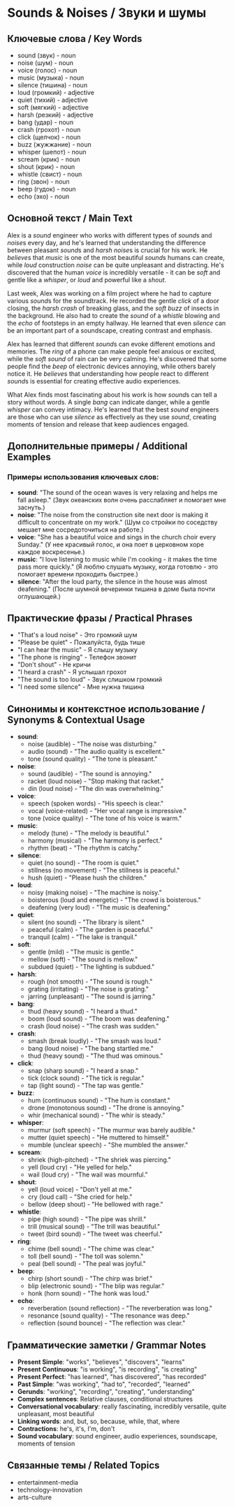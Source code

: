 # Sounds & Noises / Звуки и шумы

## Ключевые слова / Key Words
- sound (звук) - noun
- noise (шум) - noun
- voice (голос) - noun
- music (музыка) - noun
- silence (тишина) - noun
- loud (громкий) - adjective
- quiet (тихий) - adjective
- soft (мягкий) - adjective
- harsh (резкий) - adjective
- bang (удар) - noun
- crash (грохот) - noun
- click (щелчок) - noun
- buzz (жужжание) - noun
- whisper (шепот) - noun
- scream (крик) - noun
- shout (крик) - noun
- whistle (свист) - noun
- ring (звон) - noun
- beep (гудок) - noun
- echo (эхо) - noun

## Основной текст / Main Text

Alex is a *sound* engineer who works with different types of *sound*s and *noise*s every day, and he's learned that understanding the difference between pleasant *sound*s and *harsh* *noise*s is crucial for his work. He *believe*s that *music* is one of the most beautiful *sound*s humans can create, while *loud* construction *noise* can be quite unpleasant and distracting. He's discovered that the human *voice* is incredibly versatile - it can be *soft* and gentle like a *whisper*, or *loud* and powerful like a *shout*.

Last week, Alex was working on a film project where he had to capture various *sound*s for the soundtrack. He recorded the gentle *click* of a door closing, the *harsh* *crash* of breaking glass, and the *soft* *buzz* of insects in the background. He also had to create the *sound* of a *whistle* blowing and the *echo* of footsteps in an empty hallway. He learned that even *silence* can be an important part of a soundscape, creating contrast and emphasis.

Alex has learned that different *sound*s can evoke different emotions and memories. The *ring* of a phone can make people feel anxious or excited, while the *soft* *sound* of rain can be very calming. He's discovered that some people find the *beep* of electronic devices annoying, while others barely notice it. He *believe*s that understanding how people react to different *sound*s is essential for creating effective audio experiences.

What Alex finds most fascinating about his work is how *sound*s can tell a story without words. A single *bang* can indicate danger, while a gentle *whisper* can convey intimacy. He's learned that the best *sound* engineers are those who can use *silence* as effectively as they use *sound*, creating moments of tension and release that keep audiences engaged.

## Дополнительные примеры / Additional Examples

### Примеры использования ключевых слов:
- **sound**: "The sound of the ocean waves is very relaxing and helps me fall asleep." (Звук океанских волн очень расслабляет и помогает мне заснуть.)
- **noise**: "The noise from the construction site next door is making it difficult to concentrate on my work." (Шум со стройки по соседству мешает мне сосредоточиться на работе.)
- **voice**: "She has a beautiful voice and sings in the church choir every Sunday." (У нее красивый голос, и она поет в церковном хоре каждое воскресенье.)
- **music**: "I love listening to music while I'm cooking - it makes the time pass more quickly." (Я люблю слушать музыку, когда готовлю - это помогает времени проходить быстрее.)
- **silence**: "After the loud party, the silence in the house was almost deafening." (После шумной вечеринки тишина в доме была почти оглушающей.)

## Практические фразы / Practical Phrases

- "That's a loud noise" - Это громкий шум
- "Please be quiet" - Пожалуйста, будь тише
- "I can hear the music" - Я слышу музыку
- "The phone is ringing" - Телефон звонит
- "Don't shout" - Не кричи
- "I heard a crash" - Я услышал грохот
- "The sound is too loud" - Звук слишком громкий
- "I need some silence" - Мне нужна тишина

## Синонимы и контекстное использование / Synonyms & Contextual Usage

- **sound**: 
  - noise (audible) - "The noise was disturbing."
  - audio (sound) - "The audio quality is excellent."
  - tone (sound quality) - "The tone is pleasant."
- **noise**: 
  - sound (audible) - "The sound is annoying."
  - racket (loud noise) - "Stop making that racket."
  - din (loud noise) - "The din was overwhelming."
- **voice**: 
  - speech (spoken words) - "His speech is clear."
  - vocal (voice-related) - "Her vocal range is impressive."
  - tone (voice quality) - "The tone of his voice is warm."
- **music**: 
  - melody (tune) - "The melody is beautiful."
  - harmony (musical) - "The harmony is perfect."
  - rhythm (beat) - "The rhythm is catchy."
- **silence**: 
  - quiet (no sound) - "The room is quiet."
  - stillness (no movement) - "The stillness is peaceful."
  - hush (quiet) - "Please hush the children."
- **loud**: 
  - noisy (making noise) - "The machine is noisy."
  - boisterous (loud and energetic) - "The crowd is boisterous."
  - deafening (very loud) - "The music is deafening."
- **quiet**: 
  - silent (no sound) - "The library is silent."
  - peaceful (calm) - "The garden is peaceful."
  - tranquil (calm) - "The lake is tranquil."
- **soft**: 
  - gentle (mild) - "The music is gentle."
  - mellow (soft) - "The sound is mellow."
  - subdued (quiet) - "The lighting is subdued."
- **harsh**: 
  - rough (not smooth) - "The sound is rough."
  - grating (irritating) - "The noise is grating."
  - jarring (unpleasant) - "The sound is jarring."
- **bang**: 
  - thud (heavy sound) - "I heard a thud."
  - boom (loud sound) - "The boom was deafening."
  - crash (loud noise) - "The crash was sudden."
- **crash**: 
  - smash (break loudly) - "The smash was loud."
  - bang (loud noise) - "The bang startled me."
  - thud (heavy sound) - "The thud was ominous."
- **click**: 
  - snap (sharp sound) - "I heard a snap."
  - tick (clock sound) - "The tick is regular."
  - tap (light sound) - "The tap was gentle."
- **buzz**: 
  - hum (continuous sound) - "The hum is constant."
  - drone (monotonous sound) - "The drone is annoying."
  - whir (mechanical sound) - "The whir is steady."
- **whisper**: 
  - murmur (soft speech) - "The murmur was barely audible."
  - mutter (quiet speech) - "He muttered to himself."
  - mumble (unclear speech) - "She mumbled the answer."
- **scream**: 
  - shriek (high-pitched) - "The shriek was piercing."
  - yell (loud cry) - "He yelled for help."
  - wail (loud cry) - "The wail was mournful."
- **shout**: 
  - yell (loud voice) - "Don't yell at me."
  - cry (loud call) - "She cried for help."
  - bellow (deep shout) - "He bellowed with rage."
- **whistle**: 
  - pipe (high sound) - "The pipe was shrill."
  - trill (musical sound) - "The trill was beautiful."
  - tweet (bird sound) - "The tweet was cheerful."
- **ring**: 
  - chime (bell sound) - "The chime was clear."
  - toll (bell sound) - "The toll was solemn."
  - peal (bell sound) - "The peal was joyful."
- **beep**: 
  - chirp (short sound) - "The chirp was brief."
  - blip (electronic sound) - "The blip was regular."
  - honk (horn sound) - "The honk was loud."
- **echo**: 
  - reverberation (sound reflection) - "The reverberation was long."
  - resonance (sound quality) - "The resonance was deep."
  - reflection (sound bounce) - "The reflection was clear."

## Грамматические заметки / Grammar Notes

- **Present Simple**: "works", "believes", "discovers", "learns"
- **Present Continuous**: "is working", "is recording", "is creating"
- **Present Perfect**: "has learned", "has discovered", "has recorded"
- **Past Simple**: "was working", "had to", "recorded", "learned"
- **Gerunds**: "working", "recording", "creating", "understanding"
- **Complex sentences**: Relative clauses, conditional structures
- **Conversational vocabulary**: really fascinating, incredibly versatile, quite unpleasant, most beautiful
- **Linking words**: and, but, so, because, while, that, where
- **Contractions**: he's, it's, I'm, don't
- **Sound vocabulary**: sound engineer, audio experiences, soundscape, moments of tension

## Связанные темы / Related Topics

- entertainment-media
- technology-innovation
- arts-culture

